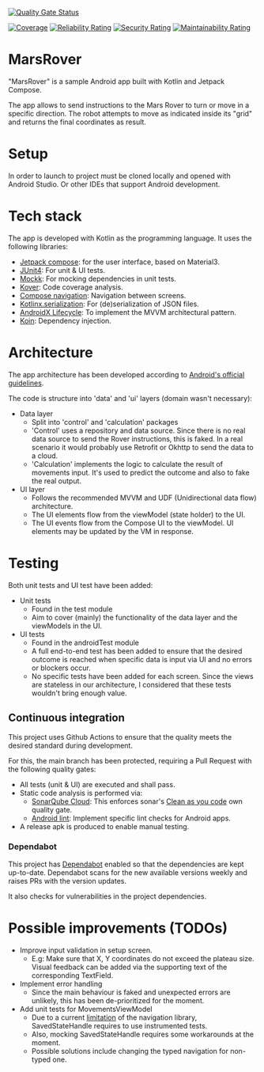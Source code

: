 [![Quality Gate Status](https://sonarcloud.io/api/project_badges/measure?project=Knthcame_MarsRover&metric=alert_status)](https://sonarcloud.io/summary/new_code?id=Knthcame_MarsRover)

[![Coverage](https://sonarcloud.io/api/project_badges/measure?project=Knthcame_MarsRover&metric=coverage)](https://sonarcloud.io/summary/new_code?id=Knthcame_MarsRover)
[![Reliability Rating](https://sonarcloud.io/api/project_badges/measure?project=Knthcame_MarsRover&metric=reliability_rating)](https://sonarcloud.io/summary/new_code?id=Knthcame_MarsRover)
[![Security Rating](https://sonarcloud.io/api/project_badges/measure?project=Knthcame_MarsRover&metric=security_rating)](https://sonarcloud.io/summary/new_code?id=Knthcame_MarsRover)
[![Maintainability Rating](https://sonarcloud.io/api/project_badges/measure?project=Knthcame_MarsRover&metric=sqale_rating)](https://sonarcloud.io/summary/new_code?id=Knthcame_MarsRover)

# MarsRover

"MarsRover" is a sample Android app built with Kotlin and Jetpack Compose.

The app allows to send instructions to the Mars Rover to turn or move in a specific direction. 
The robot attempts to move as indicated inside its "grid" and returns the final coordinates as result.

# Setup

In order to launch to project must be cloned locally and opened with Android Studio. Or other IDEs that support Android development.

# Tech stack

The app is developed with Kotlin as the programming language. It uses the following libraries:
- [Jetpack compose](https://developer.android.com/compose): for the user interface, based on Material3.
- [JUnit4](https://junit.org/junit4/): For unit & UI tests.
- [Mockk](https://github.com/mockk/mockk): For mocking dependencies in unit tests.
- [Kover](https://github.com/Kotlin/kotlinx-kover): Code coverage analysis.
- [Compose navigation](https://developer.android.com/develop/ui/compose/navigation): Navigation between screens.
- [Kotlinx.serialization](https://github.com/Kotlin/kotlinx.serialization): For (de)serialization of JSON files.
- [AndroidX Lifecycle](https://developer.android.com/jetpack/androidx/releases/lifecycle): To implement the MVVM architectural pattern.
- [Koin](https://github.com/InsertKoinIO/koin): Dependency injection.

# Architecture

The app architecture has been developed according to [Android's official guidelines](https://developer.android.com/topic/architecture).

The code is structure into 'data' and 'ui' layers (domain wasn't necessary):
- Data layer
  - Split into 'control' and 'calculation' packages
  - 'Control' uses a repository and data source. Since there is no real data source to send the Rover instructions, this is faked. In a real scenario it would probably use Retrofit or Okhttp to send the data to a cloud.
  - 'Calculation' implements the logic to calculate the result of movements input. It's used to predict the outcome and also to fake the real output.
- UI layer
  - Follows the recommended MVVM and UDF (Unidirectional data flow) architecture.
  - The UI elements flow from the viewModel (state holder) to the UI.
  - The UI events flow from the Compose UI to the viewModel. UI elements may be updated by the VM in response.

# Testing

Both unit tests and UI test have been added:
- Unit tests
  - Found in the test module
  - Aim to cover (mainly) the functionality of the data layer and the viewModels in the UI.
- UI tests
  - Found in the androidTest module
  - A full end-to-end test has been added to ensure that the desired outcome is reached when specific data is input via UI and no errors or blockers occur.
  - No specific tests have been added for each screen. Since the views are stateless in our architecture, I considered that these tests wouldn't bring enough value.

## Continuous integration

This project uses Github Actions to ensure that the quality meets the desired standard during development.

For this, the main branch has been protected, requiring a Pull Request with the following quality gates:
- All tests (unit & UI) are executed and shall pass.
- Static code analysis is performed via:
  - [SonarQube Cloud](https://sonarcloud.io/project/overview?id=Knthcame_MarsRover): This enforces sonar's [Clean as you code](https://docs.sonarsource.com/sonarqube-cloud/core-concepts/clean-as-you-code/introduction/) own quality gate.
  - [Android lint](https://developer.android.com/studio/write/lint): Implement specific lint checks for Android apps.
- A release apk is produced to enable manual testing.

### Dependabot

This project has [Dependabot](https://docs.github.com/en/code-security/dependabot/working-with-dependabot) enabled so that the dependencies are kept up-to-date.
Dependabot scans for the new available versions weekly and raises PRs with the version updates. 

It also checks for vulnerabilities in the project dependencies.

# Possible improvements (TODOs)
- Improve input validation in setup screen. 
  - E.g: Make sure that X, Y coordinates do not exceed the plateau size. Visual feedback can be added via the supporting text of the corresponding TextField.
- Implement error handling
  - Since the main behaviour is faked and unexpected errors are unlikely, this has been de-prioritized for the moment.
- Add unit tests for MovementsViewModel
  - Due to a current [limitation](https://issuetracker.google.com/issues/349807172) of the navigation library, SavedStateHandle requires to use instrumented tests.
  - Also, mocking SavedStateHandle requires some workarounds at the moment.
  - Possible solutions include changing the typed navigation for non-typed one.